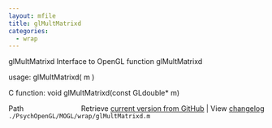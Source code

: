 ```yaml
---
layout: mfile
title: glMultMatrixd
categories:
  - wrap
---
```


glMultMatrixd  Interface to OpenGL function glMultMatrixd

usage:  glMultMatrixd\( m \)

C function:  void glMultMatrixd\(const GLdouble\* m\)


<div class="code_header" style="text-align:right;">
  <span style="float:left;">Path&nbsp;&nbsp;</span> <span class="counter">Retrieve <a href=
  "https://raw.github.com/Psychtoolbox-3/Psychtoolbox-3/beta/./PsychOpenGL/MOGL/wrap/glMultMatrixd.m">current version from GitHub</a> | View <a href=
  "https://github.com/Psychtoolbox-3/Psychtoolbox-3/commits/beta/./PsychOpenGL/MOGL/wrap/glMultMatrixd.m">changelog</a></span>
</div>
<div class="code">
  <code>./PsychOpenGL/MOGL/wrap/glMultMatrixd.m</code>
</div>

